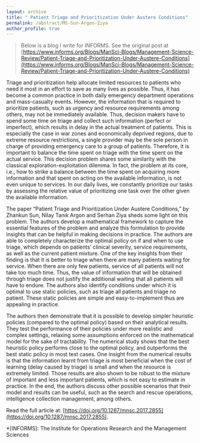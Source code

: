 ```yaml
---
layout: archive
title: " Patient Triage and Prioritization Under Austere Conditions"
permalink: /abstract/MS-Sun-Argon-Ziya
author_profile: true
---
```

> Below is a blog I write for INFORMS. See the original post at [https://www.informs.org/Blogs/ManSci-Blogs/Management-Science-Review/Patient-Triage-and-Prioritization-Under-Austere-Conditions](https://www.informs.org/Blogs/ManSci-Blogs/Management-Science-Review/Patient-Triage-and-Prioritization-Under-Austere-Conditions)

Triage and prioritization help allocate limited resources to patients who need it most in an effort to save as many lives as possible. Thus, it has become a common practice in both daily emergency department operations and mass-casualty events. However, the information that is required to prioritize patients, such as urgency and resource requirements among others, may not be immediately available. Thus, decision makers have to spend some time on triage and collect such information (perfect or imperfect), which results in delay in the actual treatment of patients. This is especially the case in war zones and economically deprived regions, due to extreme resource restrictions, a single provider may be the sole person in charge of providing emergency care to a group of patients. Therefore, it is important to balance the time spent on triage with the time spent on the actual service. This decision problem shares some similarity with the classical exploration-exploitation dilemma. In fact, the problem at its core, i.e., how to strike a balance between the time spent on acquiring more information and that spent on acting on the available information, is not even unique to services. In our daily lives, we constantly prioritize our tasks by assessing the relative value of prioritizing one task over the other given the available information.  

The paper “Patient Triage and Prioritization Under Austere Conditions,” by Zhankun Sun, Nilay Tanık Argon and Serhan Ziya sheds some light on this problem. The authors develop a mathematical framework to capture the essential features of the problem and analyze this formulation to provide insights that can be helpful in making decisions in practice. The authors are able to completely characterize the optimal policy on if and when to use triage, which depends on patients’ clinical severity, service requirements, as well as the current patient mixture. One of the key insights from their finding is that it is better to triage when there are many patients waiting for service. When there are only few patients, service of all patients will not take too much time. Thus, the value of information that will be obtained through triage does not justify the additional waiting that all patients will have to endure. The authors also identify conditions under which it is optimal to use static policies, such as triage all patients and triage no patient. These static policies are simple and easy-to-implement thus are appealing in practice.

The authors then demonstrate that it is possible to develop simpler heuristic policies (compared to the optimal policy) based on their analytical results. They test the performance of their policies under more realistic and complex settings, relaxing some assumptions enforced on the mathematical model for the sake of tractability. The numerical study shows that the best heuristic policy performs close to the optimal policy, and outperforms the best static policy in most test cases. One insight from the numerical results is that the information learnt from triage is most beneficial when the cost of learning (delay caused by triage) is small and when the resource is extremely limited. Those results are also shown to be robust to the mixture of important and less important patients, which is not easy to estimate in practice. In the end, the authors discuss other possible scenarios that their model and results can be useful, such as the search and rescue operations, intelligence collection management, among others.

Read the full article at: [https://doi.org/10.1287/mnsc.2017.2855](https://doi.org/10.1287/mnsc.2017.2855).

*[INFORMS]: The Institute for Operations Research and the Management Sciences

